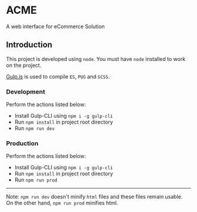 # ACME
A web interface for eCommerce Solution

## Introduction
This project is developed using `node`. You must have `node` installed to work on the project.

[Gulp.js](https://gulpjs.com/) is used to compile `ES`, `PUG` and `SCSS`.

### Development
Perform the actions listed below:

- Install Gulp-CLI using `npm i -g gulp-cli`
- Run `npm install` in project root directory
- Run `npm run dev`

### Production
Perform the actions listed below:

- Install Gulp-CLI using `npm i -g gulp-cli`
- Run `npm install` in project root directory
- Run `npm run prod`


---

Note: `npm run dev` doesn't minify `html` files and these files remain usable. On the other hand, `npm run prod` minifies html.
